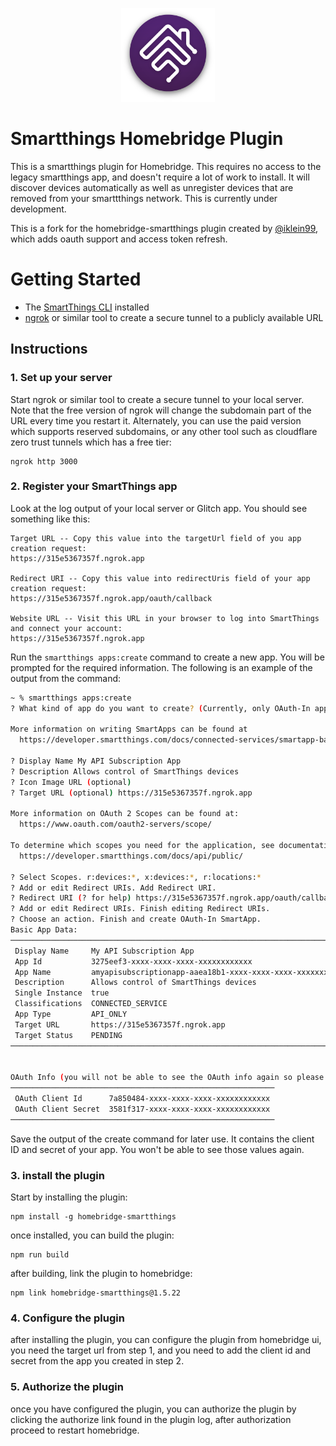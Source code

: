 
<p align="center">

<img src="https://raw.githubusercontent.com/homebridge/branding/latest/logos/homebridge-color-round-stylized.png" width="150">

</p>

# Smartthings Homebridge Plugin 

This is a smartthings plugin for Homebridge.  This requires no access to the legacy smartthings app, and doesn't
require a lot of work to install.  It will discover devices automatically as well as unregister devices that are removed
from your smarttthings network.  This is currently under development.

This is a fork for the homebridge-smartthings plugin created by [@iklein99](https://github.com/iklein99/), which adds oauth support and access token refresh.

# Getting Started
- The [SmartThings CLI](https://github.com/SmartThingsCommunity/smartthings-cli#readme) installed
- [ngrok](https://ngrok.com/) or similar tool to create a secure tunnel to a publicly available URL

## Instructions

### 1. Set up your server

Start ngrok or similar tool to create a secure tunnel to your local server. Note that the free version of ngrok will
change the subdomain part of the URL every time you restart it. 
Alternately, you can use the paid version which supports reserved subdomains, or any other tool such as cloudflare zero trust tunnels which has a free tier:
```
ngrok http 3000
```
### 2. Register your SmartThings app

Look at the log output of your local server or Glitch app. You should see something like this:
```
Target URL -- Copy this value into the targetUrl field of you app creation request:
https://315e5367357f.ngrok.app

Redirect URI -- Copy this value into redirectUris field of your app creation request:
https://315e5367357f.ngrok.app/oauth/callback

Website URL -- Visit this URL in your browser to log into SmartThings and connect your account:
https://315e5367357f.ngrok.app
```

Run the `smartthings apps:create` command to create a new app. You will be prompted for the required
information. The following is an example of the output from the command:

```bash
~ % smartthings apps:create
? What kind of app do you want to create? (Currently, only OAuth-In apps are supported.) OAuth-In App

More information on writing SmartApps can be found at
  https://developer.smartthings.com/docs/connected-services/smartapp-basics

? Display Name My API Subscription App
? Description Allows control of SmartThings devices
? Icon Image URL (optional) 
? Target URL (optional) https://315e5367357f.ngrok.app

More information on OAuth 2 Scopes can be found at:
  https://www.oauth.com/oauth2-servers/scope/

To determine which scopes you need for the application, see documentation for the individual endpoints you will use in your app:
  https://developer.smartthings.com/docs/api/public/

? Select Scopes. r:devices:*, x:devices:*, r:locations:*
? Add or edit Redirect URIs. Add Redirect URI.
? Redirect URI (? for help) https://315e5367357f.ngrok.app/oauth/callback
? Add or edit Redirect URIs. Finish editing Redirect URIs.
? Choose an action. Finish and create OAuth-In SmartApp.
Basic App Data:
─────────────────────────────────────────────────────────────────────────────
 Display Name     My API Subscription App                                    
 App Id           3275eef3-xxxx-xxxx-xxxx-xxxxxxxxxxxx                       
 App Name         amyapisubscriptionapp-aaea18b1-xxxx-xxxx-xxxx-xxxxxxxxxxxx 
 Description      Allows control of SmartThings devices                      
 Single Instance  true                                                       
 Classifications  CONNECTED_SERVICE                                          
 App Type         API_ONLY                                                   
 Target URL       https://315e5367357f.ngrok.app                             
 Target Status    PENDING                                                    
─────────────────────────────────────────────────────────────────────────────


OAuth Info (you will not be able to see the OAuth info again so please save it now!):
───────────────────────────────────────────────────────────
 OAuth Client Id      7a850484-xxxx-xxxx-xxxx-xxxxxxxxxxxx 
 OAuth Client Secret  3581f317-xxxx-xxxx-xxxx-xxxxxxxxxxxx 
───────────────────────────────────────────────────────────
```

Save the output of the create command for later use. It contains the client ID and secret of your app. You
won't be able to see those values again.

### 3. install the plugin

Start by installing the plugin:
```
npm install -g homebridge-smartthings
```
once installed, you can build the plugin:
```
npm run build
```
after building, link the plugin to homebridge:
```
npm link homebridge-smartthings@1.5.22
```

### 4. Configure the plugin
after installing the plugin, you can configure the plugin from homebridge ui, you need the target url from step 1, and you need to add the client id and secret from the app you created in step 2.

### 5. Authorize the plugin
once you have configured the plugin, you can authorize the plugin by clicking the authorize link found in the plugin log, after authorization proceed to restart homebridge.

